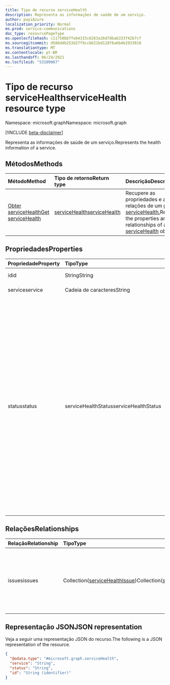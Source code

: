 ```yaml
---
title: Tipo de recurso serviceHealth
description: Representa as informações de saúde de um serviço.
author: payiAzure
localization_priority: Normal
ms.prod: service-communications
doc_type: resourcePageType
ms.openlocfilehash: c11750bbffe64315c6263a26d7dbab333f42b7cf
ms.sourcegitcommit: d586ddb253d27f9ccb621bd128f6a6b4b1933918
ms.translationtype: MT
ms.contentlocale: pt-BR
ms.lasthandoff: 06/24/2021
ms.locfileid: "53109067"
---
```

# <a name="servicehealth-resource-type"></a><span data-ttu-id="73573-103">Tipo de recurso serviceHealth</span><span class="sxs-lookup"><span data-stu-id="73573-103">serviceHealth resource type</span></span>

<span data-ttu-id="73573-104">Namespace: microsoft.graph</span><span class="sxs-lookup"><span data-stu-id="73573-104">Namespace: microsoft.graph</span></span>

[!INCLUDE [beta-disclaimer](../../includes/beta-disclaimer.md)]

<span data-ttu-id="73573-105">Representa as informações de saúde de um serviço.</span><span class="sxs-lookup"><span data-stu-id="73573-105">Represents the health information of a service.</span></span>

## <a name="methods"></a><span data-ttu-id="73573-106">Métodos</span><span class="sxs-lookup"><span data-stu-id="73573-106">Methods</span></span>
|<span data-ttu-id="73573-107">Método</span><span class="sxs-lookup"><span data-stu-id="73573-107">Method</span></span>|<span data-ttu-id="73573-108">Tipo de retorno</span><span class="sxs-lookup"><span data-stu-id="73573-108">Return type</span></span>|<span data-ttu-id="73573-109">Descrição</span><span class="sxs-lookup"><span data-stu-id="73573-109">Description</span></span>|
|:---|:---|:---|
|[<span data-ttu-id="73573-110">Obter serviceHealth</span><span class="sxs-lookup"><span data-stu-id="73573-110">Get serviceHealth</span></span>](../api/servicehealth-get.md)|[<span data-ttu-id="73573-111">serviceHealth</span><span class="sxs-lookup"><span data-stu-id="73573-111">serviceHealth</span></span>](../resources/servicehealth.md)|<span data-ttu-id="73573-112">Recupere as propriedades e as relações de um [objeto serviceHealth.](../resources/servicehealth.md)</span><span class="sxs-lookup"><span data-stu-id="73573-112">Retrieve the properties and relationships of a [serviceHealth](../resources/servicehealth.md) object.</span></span>|

## <a name="properties"></a><span data-ttu-id="73573-113">Propriedades</span><span class="sxs-lookup"><span data-stu-id="73573-113">Properties</span></span>
|<span data-ttu-id="73573-114">Propriedade</span><span class="sxs-lookup"><span data-stu-id="73573-114">Property</span></span>|<span data-ttu-id="73573-115">Tipo</span><span class="sxs-lookup"><span data-stu-id="73573-115">Type</span></span>|<span data-ttu-id="73573-116">Descrição</span><span class="sxs-lookup"><span data-stu-id="73573-116">Description</span></span>|
|:---|:---|:---|
|<span data-ttu-id="73573-117">id</span><span class="sxs-lookup"><span data-stu-id="73573-117">id</span></span>|<span data-ttu-id="73573-118">String</span><span class="sxs-lookup"><span data-stu-id="73573-118">String</span></span>|<span data-ttu-id="73573-119">A ID do serviço.</span><span class="sxs-lookup"><span data-stu-id="73573-119">The service id.</span></span>|
|<span data-ttu-id="73573-120">service</span><span class="sxs-lookup"><span data-stu-id="73573-120">service</span></span>|<span data-ttu-id="73573-121">Cadeia de caracteres</span><span class="sxs-lookup"><span data-stu-id="73573-121">String</span></span>|<span data-ttu-id="73573-122">O nome do serviço.</span><span class="sxs-lookup"><span data-stu-id="73573-122">The service name.</span></span>|
|<span data-ttu-id="73573-123">status</span><span class="sxs-lookup"><span data-stu-id="73573-123">status</span></span>|<span data-ttu-id="73573-124">serviceHealthStatus</span><span class="sxs-lookup"><span data-stu-id="73573-124">serviceHealthStatus</span></span>|<span data-ttu-id="73573-125">Mostrar o status de saúde do serviço overral.</span><span class="sxs-lookup"><span data-stu-id="73573-125">Show the overral service health status.</span></span> <span data-ttu-id="73573-126">Os valores possíveis são: `serviceOperational` , , , , , , , , `investigating` , , , `restoringService` , , `verifyingService` , , , `serviceRestored` , , `postIncidentReviewPublished` `serviceDegradation` , `serviceInterruption` `extendedRecovery` `falsePositive` `investigationSuspended` `resolved` `mitigatedExternal` `mitigated` `resolvedExternal` `confirmed` . `reported` `unknownFutureValue`</span><span class="sxs-lookup"><span data-stu-id="73573-126">Possible values are: `serviceOperational`, `investigating`, `restoringService`, `verifyingService`, `serviceRestored`, `postIncidentReviewPublished`, `serviceDegradation`, `serviceInterruption`, `extendedRecovery`, `falsePositive`, `investigationSuspended`, `resolved`, `mitigatedExternal`, `mitigated`, `resolvedExternal`, `confirmed`, `reported`, `unknownFutureValue`.</span></span>|

## <a name="relationships"></a><span data-ttu-id="73573-127">Relações</span><span class="sxs-lookup"><span data-stu-id="73573-127">Relationships</span></span>
|<span data-ttu-id="73573-128">Relação</span><span class="sxs-lookup"><span data-stu-id="73573-128">Relationship</span></span>|<span data-ttu-id="73573-129">Tipo</span><span class="sxs-lookup"><span data-stu-id="73573-129">Type</span></span>|<span data-ttu-id="73573-130">Descrição</span><span class="sxs-lookup"><span data-stu-id="73573-130">Description</span></span>|
|:---|:---|:---|
|<span data-ttu-id="73573-131">issues</span><span class="sxs-lookup"><span data-stu-id="73573-131">issues</span></span>|<span data-ttu-id="73573-132">Collection([serviceHealthIssue](../resources/servicehealthissue.md))</span><span class="sxs-lookup"><span data-stu-id="73573-132">Collection([serviceHealthIssue](../resources/servicehealthissue.md))</span></span>|<span data-ttu-id="73573-133">Uma coleção de problemas aconteceu no serviço, com informações detalhadas para cada problema.</span><span class="sxs-lookup"><span data-stu-id="73573-133">A collection of issues happened on the service, with detailed information for each issue.</span></span>|

## <a name="json-representation"></a><span data-ttu-id="73573-134">Representação JSON</span><span class="sxs-lookup"><span data-stu-id="73573-134">JSON representation</span></span>
<span data-ttu-id="73573-135">Veja a seguir uma representação JSON do recurso.</span><span class="sxs-lookup"><span data-stu-id="73573-135">The following is a JSON representation of the resource.</span></span>
<!-- {
  "blockType": "resource",
  "keyProperty": "id",
  "@odata.type": "microsoft.graph.serviceHealth",
  "openType": false
}
-->
``` json
{
  "@odata.type": "#microsoft.graph.serviceHealth",
  "service": "String",
  "status": "String",
  "id": "String (identifier)"
}
```

